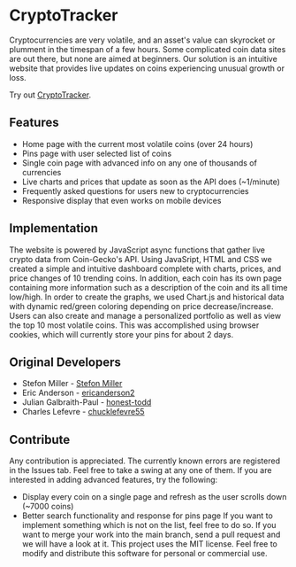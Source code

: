 # CryptoTracker
Cryptocurrencies are very volatile, and an asset's value can skyrocket or plumment in the timespan of a few hours. Some complicated coin data sites are out there, but none are aimed at beginners. Our solution is an intuitive website that provides live updates on coins experiencing unusual growth or loss.

Try out [CryptoTracker](https://ericanderson2.github.io/CryptoTracker/index.html).

Features
-------------------
* Home page with the current most volatile coins (over 24 hours)
* Pins page with user selected list of coins
* Single coin page with advanced info on any one of thousands of currencies
* Live charts and prices that update as soon as the API does (~1/minute)
* Frequently asked questions for users new to cryptocurrencies
* Responsive display that even works on mobile devices

Implementation
-------------------
The website is powered by JavaScript async functions that gather live crypto data from Coin-Gecko's API. Using JavaSript, HTML and CSS we created a simple and intuitive dashboard complete with charts, prices, and price changes of 10 trending coins. In addition, each coin has its own page containing more information such as a description of the coin and its all time low/high. In order to create the graphs, we used Chart.js and historical data with dynamic red/green coloring depending on price decrease/increase. Users can also create and manage a personalized portfolio as well as view the top 10 most volatile coins. This was accomplished using browser cookies, which will currently store your pins for about 2 days.

Original Developers
-------------------

 * Stefon Miller - [Stefon Miller](https://github.com/StefonMiller)
 * Eric Anderson - [ericanderson2](https://github.com/ericanderson2)
 * Julian Galbraith-Paul - [honest-todd](https://github.com/honest-todd)
 * Charles Lefevre - [chucklefevre55](https://github.com/chucklefevre55)

Contribute
-------------------
Any contribution is appreciated. The currently known errors are registered in the Issues tab. Feel free to take a swing at any one of them.
If you are interested in adding advanced features, try the following:
* Display every coin on a single page and refresh as the user scrolls down (~7000 coins)
* Better search functionality and response for pins page
If you want to implement something which is not on the list, feel free to do so. If you want to merge your work into the main branch, send a pull request and we will have a look at it.
This project uses the MIT license. Feel free to modify and distribute this software for personal or commercial use.
